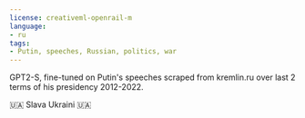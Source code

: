 ```yaml
---
license: creativeml-openrail-m
language:
- ru
tags:
- Putin, speeches, Russian, politics, war
---
```

GPT2-S, fine-tuned on Putin's speeches scraped from kremlin.ru
over last 2 terms of his presidency 2012-2022.


🇺🇦 Slava Ukraini 🇺🇦

